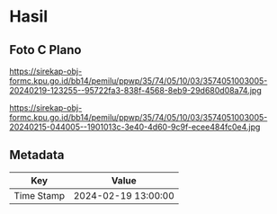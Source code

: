 # Hasil

## Foto C Plano

https://sirekap-obj-formc.kpu.go.id/bb14/pemilu/ppwp/35/74/05/10/03/3574051003005-20240219-123255--95722fa3-838f-4568-8eb9-29d680d08a74.jpg

https://sirekap-obj-formc.kpu.go.id/bb14/pemilu/ppwp/35/74/05/10/03/3574051003005-20240215-044005--1901013c-3e40-4d60-9c9f-ecee484fc0e4.jpg


## Metadata

| Key        | Value               |
| ---------- | ------------------- |
| Time Stamp | 2024-02-19 13:00:00 |



